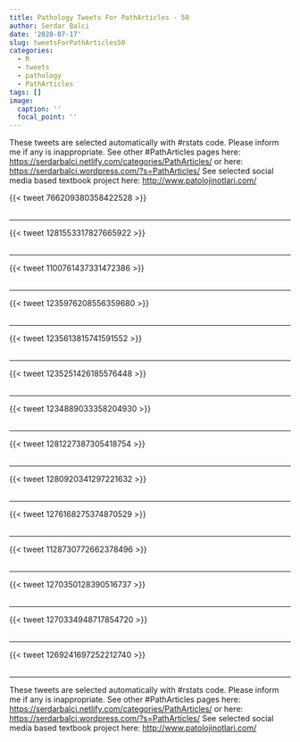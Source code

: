 ```yaml
---
title: Pathology Tweets For PathArticles - 50
author: Serdar Balci
date: '2020-07-17'
slug: tweetsForPathArticles50
categories:
  - R
  - tweets
  - pathology
  - PathArticles
tags: []
image:
  caption: ''
  focal_point: ''
---
```



These tweets are selected automatically with #rstats code. Please inform me if any is inappropriate.
See other #PathArticles pages here: https://serdarbalci.netlify.com/categories/PathArticles/  or here: https://serdarbalci.wordpress.com/?s=PathArticles/ 
See selected social media based textbook project here: http://www.patolojinotlari.com/

{{< tweet 766209380358422528 >}}
<br>
<br>
<hr>
{{< tweet 1281553317827665922 >}}
<br>
<br>
<hr>
{{< tweet 1100761437331472386 >}}
<br>
<br>
<hr>
{{< tweet 1235976208556359680 >}}
<br>
<br>
<hr>
{{< tweet 1235613815741591552 >}}
<br>
<br>
<hr>
{{< tweet 1235251426185576448 >}}
<br>
<br>
<hr>
{{< tweet 1234889033358204930 >}}
<br>
<br>
<hr>
{{< tweet 1281227387305418754 >}}
<br>
<br>
<hr>
{{< tweet 1280920341297221632 >}}
<br>
<br>
<hr>
{{< tweet 1276168275374870529 >}}
<br>
<br>
<hr>
{{< tweet 1128730772662378496 >}}
<br>
<br>
<hr>
{{< tweet 1270350128390516737 >}}
<br>
<br>
<hr>
{{< tweet 1270334948717854720 >}}
<br>
<br>
<hr>
{{< tweet 1269241697252212740 >}}
<br>
<br>
<hr>


These tweets are selected automatically with #rstats code. Please inform me if any is inappropriate.
See other #PathArticles pages here: https://serdarbalci.netlify.com/categories/PathArticles/  or here: https://serdarbalci.wordpress.com/?s=PathArticles/ 
See selected social media based textbook project here: http://www.patolojinotlari.com/
